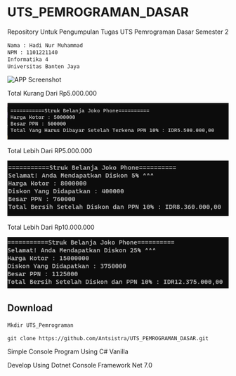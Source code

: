 # UTS_PEMROGRAMAN_DASAR
Repository Untuk Pengumpulan Tugas UTS Pemrograman Dasar Semester 2
```
Nama : Hadi Nur Muhammad
NPM : 1101221140
Informatika 4
Universitas Banten Jaya
```
![APP Screenshot](https://github.com/Antsistra/UTS_PEMROGRAMAN_DASAR_SMT2/blob/main/Menu.png)

Total Kurang Dari Rp5.000.000

![APP Screenshot](https://github.com/Antsistra/UTS_PEMROGRAMAN_DASAR_SMT2/blob/main/Screenshot_1.png)

Total Lebih Dari RP5.000.000

![APP Screenshot](https://github.com/Antsistra/UTS_PEMROGRAMAN_DASAR_SMT2/blob/main/Screenshot_2.png)

Total Lebih Dari Rp10.000.000

![APP Screenshot](https://github.com/Antsistra/UTS_PEMROGRAMAN_DASAR_SMT2/blob/main/Screenshot_3.png)

## Download

```
Mkdir UTS_Pemrograman
```

```
git clone https://github.com/Antsistra/UTS_PEMROGRAMAN_DASAR.git
```

Simple Console Program Using C# Vanilla

Develop Using Dotnet Console Framework Net 7.0

